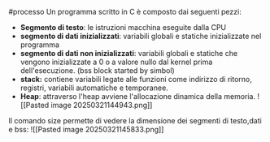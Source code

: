 #processo
Un programma scritto in C è composto dai seguenti pezzi:
- **Segmento di testo**: le istruzioni macchina eseguite dalla CPU
- **segmento di dati inizializzati**: variabili globali e statiche inizializzate nel programma
- **segmento di dati non inizializzati**: variabili globali e statiche che vengono inizializzate a 0 o a valore nullo dal kernel prima dell'esecuzione. (bss block started by simbol)
- **stack:** contiene variabili legate alle funzioni come indirizzo di ritorno, registri, variabili automatiche e temporanee.
- **Heap**: attraverso l'heap avviene l'allocazione dinamica della memoria.
![[Pasted image 20250321144943.png]]

Il comando size permette di vedere la dimensione dei segmenti di testo,dati  e bss:
![[Pasted image 20250321145833.png]]
